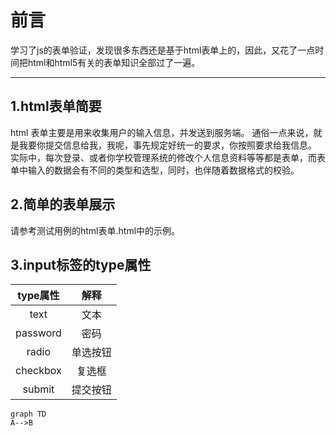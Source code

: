 # 前言

学习了js的表单验证，发现很多东西还是基于html表单上的，因此，又花了一点时间把html和html5有关的表单知识全部过了一遍。

---

## 1.html表单简要

html 表单主要是用来收集用户的输入信息，并发送到服务端。
通俗一点来说，就是我要你提交信息给我，我呢，事先规定好统一的要求，你按照要求给我信息。
实际中，每次登录、或者你学校管理系统的修改个人信息资料等等都是表单，而表单中输入的数据会有不同的类型和选型，同时，也伴随着数据格式的校验。

## 2.简单的表单展示

请参考测试用例的html表单.html中的示例。


## 3.input标签的type属性

type属性|解释
|:-----:|:---:|
|text|文本|
|password|密码|
|radio|单选按钮|
|checkbox|复选框|
|submit|提交按钮|


```mermaid
graph TD
A-->B
```

